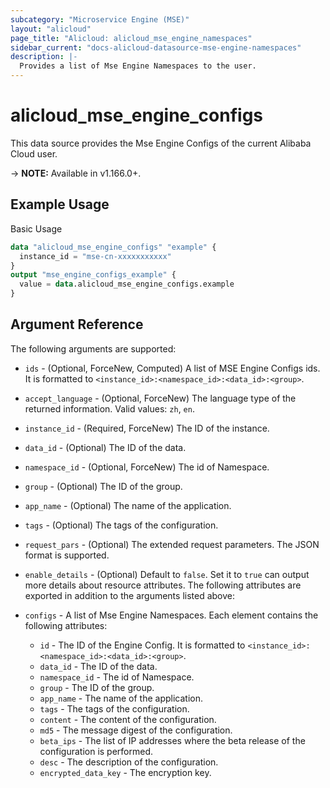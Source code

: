 ```yaml
---
subcategory: "Microservice Engine (MSE)"
layout: "alicloud"
page_title: "Alicloud: alicloud_mse_engine_namespaces"
sidebar_current: "docs-alicloud-datasource-mse-engine-namespaces"
description: |-
  Provides a list of Mse Engine Namespaces to the user.
---
```


# alicloud\_mse\_engine\_configs

This data source provides the Mse Engine Configs of the current Alibaba Cloud user.

-> **NOTE:** Available in v1.166.0+.

## Example Usage

Basic Usage

```terraform
data "alicloud_mse_engine_configs" "example" {
  instance_id = "mse-cn-xxxxxxxxxxx"
}
output "mse_engine_configs_example" {
  value = data.alicloud_mse_engine_configs.example
}
```

## Argument Reference

The following arguments are supported:
* `ids` - (Optional, ForceNew, Computed) A list of MSE Engine Configs ids. It is formatted to `<instance_id>:<namespace_id>:<data_id>:<group>`.
* `accept_language` - (Optional, ForceNew) The language type of the returned information. Valid values: `zh`, `en`.
* `instance_id` - (Required, ForceNew) The ID of the instance.
* `data_id` - (Optional) The ID of the data.
* `namespace_id` - (Optional, ForceNew) The id of Namespace.
* `group` - (Optional) The ID of the group.
* `app_name` - (Optional) The name of the application.
* `tags` - (Optional) The tags of the configuration.
* `request_pars` - (Optional) The extended request parameters. The JSON format is supported.
* `enable_details` - (Optional) Default to `false`. Set it to `true` can output more details about resource attributes.
The following attributes are exported in addition to the arguments listed above:

* `configs` - A list of Mse Engine Namespaces. Each element contains the following attributes:
  * `id` -  The ID of the Engine Config. It is formatted to `<instance_id>:<namespace_id>:<data_id>:<group>`.
  * `data_id` -  The ID of the data.
  * `namespace_id` -  The id of Namespace.
  * `group` -  The ID of the group.
  * `app_name` -  The name of the application.
  * `tags` -  The tags of the configuration.
  * `content` -  The content of the configuration.
  * `md5` - The message digest of the configuration.
  * `beta_ips` - The list of IP addresses where the beta release of the configuration is performed.
  * `desc` - The description of the configuration.
  * `encrypted_data_key` - The encryption key.

